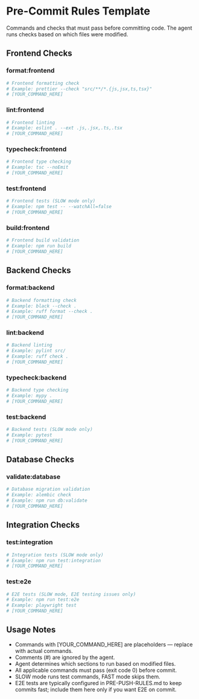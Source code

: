 # Pre-Commit Rules Template

Commands and checks that must pass before committing code.
The agent runs checks based on which files were modified.

## Frontend Checks
<!-- Only run if frontend files modified -->

### format:frontend
```bash
# Frontend formatting check
# Example: prettier --check "src/**/*.{js,jsx,ts,tsx}"
# [YOUR_COMMAND_HERE]
```

### lint:frontend
```bash
# Frontend linting
# Example: eslint . --ext .js,.jsx,.ts,.tsx
# [YOUR_COMMAND_HERE]
```

### typecheck:frontend
```bash
# Frontend type checking
# Example: tsc --noEmit
# [YOUR_COMMAND_HERE]
```

### test:frontend
```bash
# Frontend tests (SLOW mode only)
# Example: npm test -- --watchAll=false
# [YOUR_COMMAND_HERE]
```

### build:frontend
```bash
# Frontend build validation
# Example: npm run build
# [YOUR_COMMAND_HERE]
```

## Backend Checks
<!-- Only run if backend files modified -->

### format:backend
```bash
# Backend formatting check
# Example: black --check .
# Example: ruff format --check .
# [YOUR_COMMAND_HERE]
```

### lint:backend
```bash
# Backend linting
# Example: pylint src/
# Example: ruff check .
# [YOUR_COMMAND_HERE]
```

### typecheck:backend
```bash
# Backend type checking
# Example: mypy .
# [YOUR_COMMAND_HERE]
```

### test:backend
```bash
# Backend tests (SLOW mode only)
# Example: pytest
# [YOUR_COMMAND_HERE]
```

## Database Checks
<!-- Only run if database files modified -->

### validate:database
```bash
# Database migration validation
# Example: alembic check
# Example: npm run db:validate
# [YOUR_COMMAND_HERE]
```

## Integration Checks
<!-- Run for full-stack changes -->

### test:integration
```bash
# Integration tests (SLOW mode only)
# Example: npm run test:integration
# [YOUR_COMMAND_HERE]
```

### test:e2e
```bash
# E2E tests (SLOW mode, E2E testing issues only)
# Example: npm run test:e2e
# Example: playwright test
# [YOUR_COMMAND_HERE]
```

## Usage Notes
- Commands with [YOUR_COMMAND_HERE] are placeholders — replace with actual commands.
- Comments (#) are ignored by the agent.
- Agent determines which sections to run based on modified files.
- All applicable commands must pass (exit code 0) before commit.
- SLOW mode runs test commands, FAST mode skips them.
- E2E tests are typically configured in PRE-PUSH-RULES.md to keep commits fast; include them here only if you want E2E on commit.
